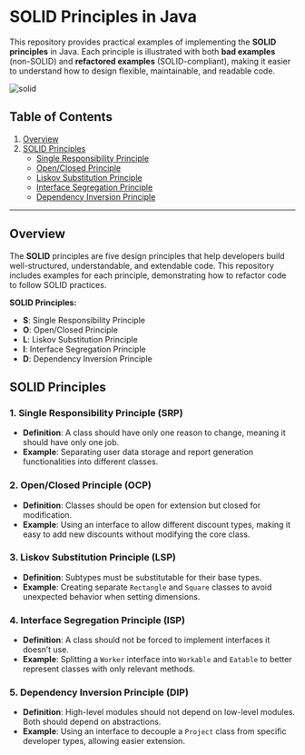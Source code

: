 
# SOLID Principles in Java

This repository provides practical examples of implementing the **SOLID principles** in Java. Each principle is illustrated with both **bad examples** (non-SOLID) and **refactored examples** (SOLID-compliant), making it easier to understand how to design flexible, maintainable, and readable code.

![solid](https://github.com/user-attachments/assets/1c881840-16f2-45fc-bd24-5d7718c2af44)

## Table of Contents

1. [Overview](#overview)
2. [SOLID Principles](#solid-principles)
   - [Single Responsibility Principle](#single-responsibility-principle)
   - [Open/Closed Principle](#openclosed-principle)
   - [Liskov Substitution Principle](#liskov-substitution-principle)
   - [Interface Segregation Principle](#interface-segregation-principle)
   - [Dependency Inversion Principle](#dependency-inversion-principle)

---

## Overview

The **SOLID** principles are five design principles that help developers build well-structured, understandable, and extendable code. This repository includes examples for each principle, demonstrating how to refactor code to follow SOLID practices.

**SOLID Principles:**
- **S**: Single Responsibility Principle
- **O**: Open/Closed Principle
- **L**: Liskov Substitution Principle
- **I**: Interface Segregation Principle
- **D**: Dependency Inversion Principle

## SOLID Principles

### 1. Single Responsibility Principle (SRP)
- **Definition**: A class should have only one reason to change, meaning it should have only one job.
- **Example**: Separating user data storage and report generation functionalities into different classes.

### 2. Open/Closed Principle (OCP)
- **Definition**: Classes should be open for extension but closed for modification.
- **Example**: Using an interface to allow different discount types, making it easy to add new discounts without modifying the core class.

### 3. Liskov Substitution Principle (LSP)
- **Definition**: Subtypes must be substitutable for their base types.
- **Example**: Creating separate `Rectangle` and `Square` classes to avoid unexpected behavior when setting dimensions.

### 4. Interface Segregation Principle (ISP)
- **Definition**: A class should not be forced to implement interfaces it doesn’t use.
- **Example**: Splitting a `Worker` interface into `Workable` and `Eatable` to better represent classes with only relevant methods.

### 5. Dependency Inversion Principle (DIP)
- **Definition**: High-level modules should not depend on low-level modules. Both should depend on abstractions.
- **Example**: Using an interface to decouple a `Project` class from specific developer types, allowing easier extension.

